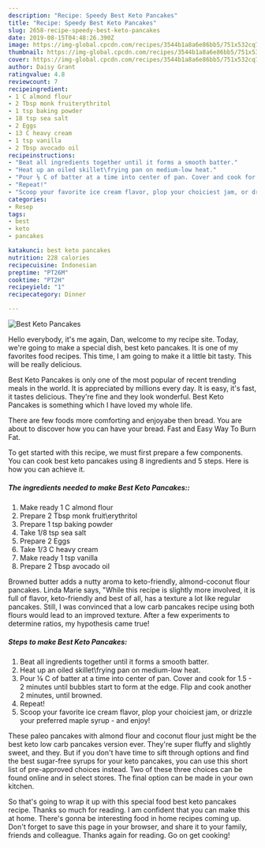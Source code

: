 ```yaml
---
description: "Recipe: Speedy Best Keto Pancakes"
title: "Recipe: Speedy Best Keto Pancakes"
slug: 2658-recipe-speedy-best-keto-pancakes
date: 2019-08-15T04:48:26.390Z
image: https://img-global.cpcdn.com/recipes/3544b1a8a6e86bb5/751x532cq70/best-keto-pancakes-recipe-main-photo.jpg
thumbnail: https://img-global.cpcdn.com/recipes/3544b1a8a6e86bb5/751x532cq70/best-keto-pancakes-recipe-main-photo.jpg
cover: https://img-global.cpcdn.com/recipes/3544b1a8a6e86bb5/751x532cq70/best-keto-pancakes-recipe-main-photo.jpg
author: Daisy Grant
ratingvalue: 4.8
reviewcount: 7
recipeingredient:
- 1 C almond flour
- 2 Tbsp monk fruiterythritol
- 1 tsp baking powder
- 18 tsp sea salt
- 2 Eggs
- 13 C heavy cream
- 1 tsp vanilla
- 2 Tbsp avocado oil
recipeinstructions:
- "Beat all ingredients together until it forms a smooth batter."
- "Heat up an oiled skillet\frying pan on medium-low heat."
- "Pour ⅛ C of batter at a time into center of pan. Cover and cook for 1.5 - 2 minutes until bubbles start to form at the edge. Flip and cook another 2 minutes, until browned."
- "Repeat!"
- "Scoop your favorite ice cream flavor, plop your choiciest jam, or drizzle your preferred maple syrup - and enjoy!"
categories:
- Resep
tags:
- best
- keto
- pancakes

katakunci: best keto pancakes
nutrition: 228 calories
recipecuisine: Indonesian
preptime: "PT26M"
cooktime: "PT2H"
recipeyield: "1"
recipecategory: Dinner

---
```



![Best Keto Pancakes](https://img-global.cpcdn.com/recipes/3544b1a8a6e86bb5/751x532cq70/best-keto-pancakes-recipe-main-photo.jpg)

Hello everybody, it's me again, Dan, welcome to my recipe site. Today, we're going to make a special dish, best keto pancakes. It is one of my favorites food recipes. This time, I am going to make it a little bit tasty. This will be really delicious.

Best Keto Pancakes is only one of the most popular of recent trending meals in the world. It is appreciated by millions every day. It is easy, it's fast, it tastes delicious. They're fine and they look wonderful. Best Keto Pancakes is something which I have loved my whole life.

There are few foods more comforting and enjoyabe then bread. You are about to discover how you can have your bread. Fast and Easy Way To Burn Fat.


To get started with this recipe, we must first prepare a few components. You can cook best keto pancakes using 8 ingredients and 5 steps. Here is how you can achieve it.

##### The ingredients needed to make Best Keto Pancakes::

1. Make ready 1 C almond flour
1. Prepare 2 Tbsp monk fruit\erythritol
1. Prepare 1 tsp baking powder
1. Take 1/8 tsp sea salt
1. Prepare 2 Eggs
1. Take 1/3 C heavy cream
1. Make ready 1 tsp vanilla
1. Prepare 2 Tbsp avocado oil


Browned butter adds a nutty aroma to keto-friendly, almond-coconut flour pancakes. Linda Marie says, &#34;While this recipe is slightly more involved, it is full of flavor, keto-friendly and best of all, has a texture a lot like regular pancakes. Still, I was convinced that a low carb pancakes recipe using both flours would lead to an improved texture. After a few experiments to determine ratios, my hypothesis came true! 

##### Steps to make Best Keto Pancakes:

1. Beat all ingredients together until it forms a smooth batter.
1. Heat up an oiled skillet\frying pan on medium-low heat.
1. Pour ⅛ C of batter at a time into center of pan. Cover and cook for 1.5 - 2 minutes until bubbles start to form at the edge. Flip and cook another 2 minutes, until browned.
1. Repeat!
1. Scoop your favorite ice cream flavor, plop your choiciest jam, or drizzle your preferred maple syrup - and enjoy!


These paleo pancakes with almond flour and coconut flour just might be the best keto low carb pancakes version ever. They&#39;re super fluffy and slightly sweet, and they. But if you don&#39;t have time to sift through options and find the best sugar-free syrups for your keto pancakes, you can use this short list of pre-approved choices instead. Two of these three choices can be found online and in select stores. The final option can be made in your own kitchen. 

So that's going to wrap it up with this special food best keto pancakes recipe. Thanks so much for reading. I am confident that you can make this at home. There's gonna be interesting food in home recipes coming up. Don't forget to save this page in your browser, and share it to your family, friends and colleague. Thanks again for reading. Go on get cooking!

